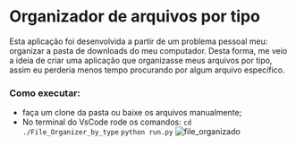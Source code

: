 # Organizador de arquivos por tipo 

Esta aplicação foi desenvolvida a partir de um problema pessoal meu: organizar a pasta de downloads do meu computador. Desta forma, me veio a ideia de criar uma aplicação que organizasse meus arquivos por tipo, assim eu perderia menos tempo procurando por algum arquivo específico.  

### Como executar: 

- faça um clone da pasta ou baixe os arquivos manualmente;
- No terminal do VsCode rode os comandos: 
`cd ./File_Organizer_by_type`
`python run.py`
![file_organizado](https://user-images.githubusercontent.com/85708747/188323215-8107b3ac-afb7-499c-8e2e-ba7758d5f745.jpg)
